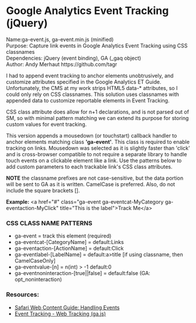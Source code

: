 Google Analytics Event Tracking (jQuery)
========================================

<p>
Name:ga-event.js, ga-event.min.js (minified)<br>
Purpose: Capture link events in Google Analytics Event Tracking using CSS classnames<br>
Dependencies: jQuery (event binding), GA (_gaq object)<br>
Author: Andy Merhaut https://github.com/tagr
</p>

<p>I had to append event tracking to anchor elements unobtrusively, and customize attributes specified in the 
Google Analytics ET Guide. Unfortunately, the CMS at my work strips HTML5 data-* attributes, so I could only 
rely on CSS classnames. This solution uses classnames with appended data to customize reportable elements in 
Event Tracking.</p>

<p>CSS class attribute does allow for n+1 declarations, and is not parsed out of SM, so with minimal pattern 
matching we can extend its purpose for storing custom values for event tracking.</p>

<p>This version appends a mousedown (or touchstart) callback handler to anchor elements matching class 
<b>'ga-event'</b>. This class is required to enable tracking on links. Mousedown was selected as it is slightly 
faster than 'click' and is cross-browser compatible to not require a separate library to handle touch 
events on a clickable element like a link. Use the patterns below to add custom parameters to each 
trackable link's CSS class attributes.</p>

<p><b>NOTE</b> the classname prefixes are not case-sensitive, but the data portion will be sent to GA as it is written. 
CamelCase is preferred. Also, do not include the square brackets [].</p>

<b>Example:</b> 
&lt;a href="#" class="ga-event ga-eventcat-MyCategory ga-eventaction-MyClick" title="This is the label"&gt;Track Me&lt;/a&gt;

<h3>CSS CLASS NAME PATTERNS</h3>
<ul>
<li>ga-event = track this element (required)</li>
<li>ga-eventcat-[CategoryName] = default:Links</li>
<li>ga-eventaction-[ActionName] = default:Click</li>
<li>ga-eventlabel-[LabelName] = default:a>title [if using classname, then CamelCaseOnly]</li>
<li>ga-eventvalue-[n] = n(int) > -1 default:0</li>
<li>ga-eventnoninteraction-[true||false] = default:false (GA: opt_noninteraction)</li>
</ul>


<h3>Resources:</h3>
<ul>
<li><a href="//developer.apple.com/library/safari/#documentation/AppleApplications/Reference/SafariWebContent/HandlingEvents/HandlingEvents.html">Safari Web Content Guide: Handling Events</a></li>
<li><a href="//developers.google.com/analytics/devguides/collection/gajs/eventTrackerGuide">Event Tracking - Web Tracking (ga.js)</a></li>
</ul>
